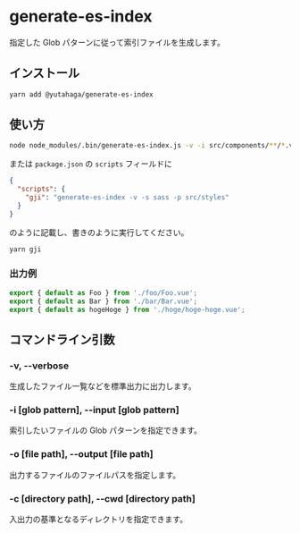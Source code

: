 # generate-es-index

指定した Glob パターンに従って索引ファイルを生成します。

## インストール

```sh
yarn add @yutahaga/generate-es-index
```

## 使い方

```sh
node node_modules/.bin/generate-es-index.js -v -i src/components/**/*.vue -o src/components/index.ts
```

または `package.json` の `scripts` フィールドに

```json
{
  "scripts": {
    "gji": "generate-es-index -v -s sass -p src/styles"
  }
}
```

のように記載し、書きのように実行してください。

```sh
yarn gji
```

### 出力例

```javascript
export { default as Foo } from './foo/Foo.vue';
export { default as Bar } from './bar/Bar.vue';
export { default as hogeHoge } from './hoge/hoge-hoge.vue';
```

## コマンドライン引数

### -v, --verbose

生成したファイル一覧などを標準出力に出力します。

### -i [glob pattern], --input [glob pattern]

索引したいファイルの Glob パターンを指定できます。

### -o [file path], --output [file path]

出力するファイルのファイルパスを指定します。

### -c [directory path], --cwd [directory path]

入出力の基準となるディレクトリを指定できます。
